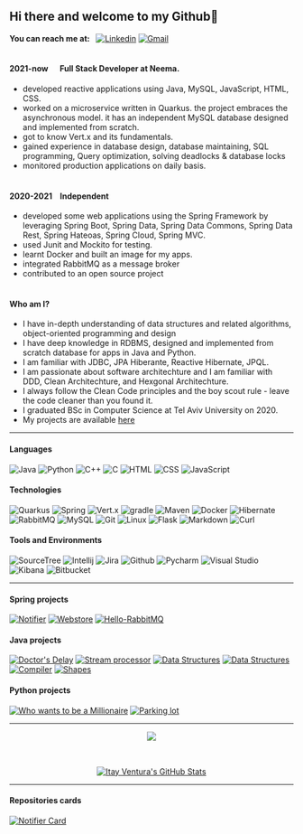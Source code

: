 ## Hi there and welcome to my Github👋 
<b>You can reach me at:&ensp;</b>
[![Linkedin](https://img.shields.io/badge/-Linkedin-0A66C2?style=plastic&logo=linkedin)](https://www.linkedin.com/in/itayventura)
[![Gmail](https://img.shields.io/badge/-Gmail-EA4335?style=plastic&logo=Gmail&logoColor=white)](mailto:ventura.itay@gmail.com)
<br></br>

#### 2021-now &emsp; Full Stack Developer at Neema.

- developed reactive applications using Java, MySQL, JavaScript, HTML, CSS.
- worked on a microservice written in Quarkus. the project embraces the asynchronous model. it has an independent MySQL database designed and implemented from scratch.
- got to know Vert.x and its fundamentals.
- gained experience in database design, database maintaining, SQL programming, Query optimization, solving deadlocks & database locks 
- monitored production applications on daily basis.
<br></br>
#### 2020-2021 &ensp; Independent
- developed some web applications using the Spring Framework by leveraging Spring Boot, Spring Data, Spring Data Commons, Spring Data Rest, Spring Hateoas, Spring Cloud, Spring MVC.
- used Junit and Mockito for testing.
- learnt Docker and built an image for my apps.
- integrated RabbitMQ as a message broker 
- contributed to an open source project
<br></br>
#### Who am I?
- I have in-depth understanding of data structures and related algorithms, object-oriented programming and design
- I have deep knowledge in RDBMS, designed and implemented from scratch database for apps in Java and Python.
- I am familiar with JDBC, JPA Hiberante, Reactive Hibernate, JPQL.
- I am passionate about software architechture and I am familiar with DDD, Clean Architechture, and Hexgonal Architechture.
- I always follow the Clean Code principles and the boy scout rule - leave the code cleaner than you found it. 
- I graduated BSc in Computer Science at Tel Aviv University on 2020.
- My projects are available [here](https://github.com/itayventura?tab=repositories)


---

#### Languages
![Java](https://img.shields.io/badge/-Java-8B4513?&logo=Java&logoColor=fff&style=plastic)
![Python](https://img.shields.io/badge/-Python-ffd757?&logo=Python&logoColor=3776AB&style=plastic)
![C++](https://img.shields.io/badge/-C++-00599C?&logo=c%2b%2b&logoColor=00599&style=plastic)
![C](https://img.shields.io/badge/-c-A8B9CC?&logo=C&logoColor=00599C&style=plastic)
![HTML](https://img.shields.io/badge/HTML-E34F26?style=plastic&logo=html5&logoColor=fff)
![CSS](https://img.shields.io/badge/CSS-1572B6?style=plastic&logo=css3&logoColor=fff)
![JavaScript](https://img.shields.io/badge/JavaScript-F7DF1E?style=plastic&logo=JavaScript&logoColor=000)

#### Technologies
![Quarkus](https://img.shields.io/badge/-Quarkus-4695EB?&logo=quarkus&logoColor=fff&style=plastic)
![Spring](https://img.shields.io/badge/-Spring-6DB33F?&style=plastic&logo=spring&logoColor=fff)
![Vert.x](https://img.shields.io/badge/-Vert.x-000?&style=plastic&logo=eclipsevertdotx&logoColor=782A90)
![gradle](https://img.shields.io/badge/-gradle-02303A?&style=plastic&logo=gradle&logoColor=fff)
![Maven](https://img.shields.io/badge/-Maven-C71A36?&style=plastic&logo=Apache%20Maven&logoColor=#C71A36)
![Docker](https://img.shields.io/badge/-Docker-2496ED?style=plastic&logo=Docker&logoColor=fff)
![Hibernate](https://img.shields.io/badge/-Hibernate-59666C?style=plastic&logo=hibernate)
![RabbitMQ](https://img.shields.io/badge/-RabbitMQ-FF6600?&style=plastic&logo=rabbitmq&logoColor=fff)
![MySQL](https://img.shields.io/badge/-MySQL-4479A1?style=plastic&logo=mysql&logoColor=fff&logoWidth=16)
![Git](https://img.shields.io/badge/-Git-F05032?style=plastic&logo=git&logoColor=fff)
![Linux](https://img.shields.io/badge/Linux-FCC624?style=plastic&logo=linux&logoWidth=16&logoColor=fff)
![Flask](https://img.shields.io/badge/-Flask-white?&style=plastic&logo=flask&logoColor=black)
![Markdown](https://img.shields.io/badge/-Markdown-black?style=plastic&logo=markdown&logoColor=fff)
![Curl](https://img.shields.io/badge/-Curl-007600?&logo=curl&logoColor=073551&style=plastic)

#### Tools and Environments
![SourceTree](https://img.shields.io/badge/-SourceTree-0052CC?&logo=Sourcetree&logoColor=fff&style=plastic)
![Intellij](https://img.shields.io/badge/-IntelliJ%20IDEA-000000?&logo=IntelliJ%20IDEA&logoColor=fff&style=plastic)
![Jira](https://img.shields.io/badge/Jira-0052CC?style=plastic&logo=Jira&logoColor=white)
![Github](https://img.shields.io/badge/-Github-000?&logo=github)
![Pycharm](https://img.shields.io/badge/PyCharm-000000.svg?&style=plastic&logo=PyCharm&logoColor=white)
![Visual Studio](https://img.shields.io/badge/Visual_Studio-5C2D91?style=plastic&logo=visual%20studio&logoColor=white)
![Kibana](https://img.shields.io/badge/Kibana-005571?style=plastic&logo=Kibana&logoColor=white)
![Bitbucket](https://img.shields.io/badge/Bitcucket-0052CC?style=plastic&logo=bitbucket&logoColor=white)

---


#### Spring projects
[![Notifier](https://img.shields.io/badge/Notifier-%20-yellow?style=plastic)](https://github.com/Itayventura/Notifier)
[![Webstore](https://img.shields.io/badge/Webstore-%20-brown?style=plastic)](https://github.com/Itayventura/webstore)
[![Hello-RabbitMQ](https://img.shields.io/badge/Hello%20RabbitMQ-%20-FF6600?style=plastic)](https://github.com/Itayventura/Hello-RabbitMQ)

#### Java projects
[![Doctor's Delay](https://img.shields.io/badge/Doctor's%20Delay-%20-red?style=plastic)](https://github.com/Itayventura/DoctorsDelay)
[![Stream processor](https://img.shields.io/badge/Stream%20Processor-%20-orange?style=plastic)](https://github.com/Itayventura/StreamProcessor)
[![Data Structures](https://img.shields.io/badge/Data%20Structuers%20and%20Algorithms-%20-green?style=plastic)](https://github.com/Itayventura/DataStructures)
[![Data Structures](https://img.shields.io/badge/Design%20Patterns-%20-blue?style=plastic)](https://github.com/Itayventura/design-patterns)
[![Compiler](https://img.shields.io/badge/Compiler-%20-lightgrey?style=plastic)](https://github.com/Itayventura/COMPILATION)
[![Shapes](https://img.shields.io/badge/Shapes-%20-pink?style=plastic)](https://github.com/Itayventura/shape)


#### Python projects
[![Who wants to be a Millionaire](https://img.shields.io/badge/Who%20wants%20to%20be%20a%20millionaire-%20-blue?style=plastic)](https://github.com/Itayventura/WhoWantsToBeAMillionaire)
[![Parking lot](https://img.shields.io/badge/Parking%20lot-%20-yellowgreen?style=plastic)](https://github.com/Itayventura/ParkingLot)

---
<div style='list-style-type: none;  display:flex; justify-content:center; align-items:center; flex-direction:column'>
  <div style='margin-bottom:12px'>
    <a href="https://github.com/Itayventura/Itayventura">
      <img align="center" src="https://github-readme-stats.vercel.app/api/top-langs/?username=Itayventura&hide=c%2B%2B,c%23&theme=dark&langs_count=10&layout=compact" />
    </a>
  </div>
  <br></br>
  <div>
    <a href="https://github.com/Itayventura/Itayventura">
      <img align="center" src="https://github-readme-stats.vercel.app/api?username=Itayventura&show_icons=true&line_height=27&count_private=true&hide=stars&theme=dark" alt="Itay Ventura's GitHub Stats" />
    </a>
  </div>
</div>
</div>

---
#### Repositories cards

[![Notifier Card](https://github-readme-stats.vercel.app/api/pin/?username=itayventura&repo=Notifier&show_owner=true&theme=dark)](https://github.com/itayventura/Notifier)

<!--  
Here are some ideas to get you started:

- 🔭 I’m currently working on ...
- 🌱 I’m currently learning ...
- 👯 I’m looking to collaborate on ...
- 🤔 I’m looking for help with ...
- 💬 Ask me about ...
- 📫 How to reach me: ...
- 😄 Pronouns: ...
- ⚡ Fun fact: ...
-->
